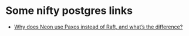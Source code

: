 # Some nifty postgres links

- [Why does Neon use Paxos instead of Raft, and what’s the difference?](https://neon.tech/blog/paxos/)